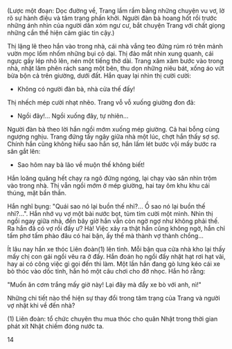 (Lược một đoạn: Dọc đường về, Trang lầm rầm bằng những chuyện vu vơ, lờ rõ sự hành điệu và tâm trạng phấn khởi. Người đàn bà hoang hốt rồi trước những ánh nhìn của người dân xóm ngư cư, bắt chuyện Trang với chất giọng những cần thể hiện cảm giác tin cậy.)

Thị lặng lẽ theo hắn vào trong nhà, cái nhà vắng teo đứng rúm ró trên mảnh vườn mọc lốm nhốm những bụi cỏ dại. Thị đảo mắt nhìn xung quanh, cái ngực gầy lép nhô lên, nén một tiếng thở dài. Trang xăm xăm bước vào trong nhà, nhặt lăm phên rách sang một bên, thu dọn những niêu bát, xống áo vứt bừa bộn cả trên giường, dưới đất. Hắn quay lại nhìn thị cười cười:

- Không có người đàn bà, nhà cửa thế đấy!

Thị nhếch mép cười nhạt nhẽo. Trang vỗ vỗ xuống giường đon đả:

- Ngồi đây!... Ngồi xuống đây, tự nhiên...

Người đàn bà theo lời hắn ngồi mớm xuống mép giường. Cả hai bỗng cùng ngượng nghịu. Trang đứng tấy ngây giữa nhà một lúc, chợt hắn thấy sợ sợ. Chính hắn cũng không hiểu sao hắn sợ, hắn lấm lét bước vội mấy bước ra sân gắt lên:

- Sao hôm nay bà lão về muộn thế không biết!

Hắn loăng quăng hết chạy ra ngõ đứng ngóng, lại chạy vào sân nhìn trộm vào trong nhà. Thị vẫn ngồi mớm ở mép giường, hai tay ôm khu khu cái thúng, mặt bần thần.

Hắn nghĩ bụng: "Quái sao nó lại buồn thế nhỉ?... Ồ sao nó lại buồn thế nhỉ?...". Hắn nhớ vụ vợ một bài nước bọt, tủm tỉm cười một mình. Nhìn thị ngồi ngay giữa nhà, đến bây giờ hắn vẫn còn ngờ ngợ như không phải thế. Ra hắn đã có vợ rồi đấy ư? Hà! Việc xảy ra thật hắn cũng không ngờ, hắn chỉ tấm phơ tấm phào đâu có hai bận, ấy thế mà thành vợ thành chồng...

Ít lâu nay hắn xe thóc Liên đoàn(1) lên tỉnh. Mỗi bận qua cửa nhà kho lại thấy mấy chị con gái ngồi vêu ra ở đấy. Hắn đoán họ ngồi đấy nhặt hạt rơi hạt vãi, hay ai có công việc gì gọi đến thì làm. Một lần hắn đang gò lưng kéo cái xe bò thóc vào dốc tỉnh, hắn hó một câu chơi cho đỡ nhọc. Hắn hó rằng:

"Muốn ăn cơm trắng mấy giờ này!
Lại đây mà đẩy xe bò với anh, nì!"

Những chi tiết nào thể hiện sự thay đổi trong tâm trạng của Trang và người vợ nhặt khi về đến nhà?

(1) Liên đoàn: tổ chức chuyên thu mua thóc cho quân Nhật trong thời gian phát xít Nhật chiếm đóng nước ta.

14